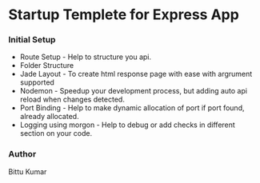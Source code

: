 # Startup Templete for Express App

### Initial Setup
- Route Setup - Help to structure you api.
- Folder Structure
- Jade Layout - To create html response page with ease with argrument supported
- Nodemon - Speedup your development process, but adding auto api reload when changes detected.
- Port Binding - Help to make dynamic allocation of port if port found, already allocated.
- Logging using morgon - Help to debug or add checks in different section on your code.


### Author 
Bittu Kumar